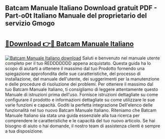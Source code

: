 ## Batcam Manuale Italiano Download gratuit PDF - Part-o0t Italiano Manuale del proprietario del servizio Gmogo

# <h2><a href="http://dfbr8xk.blite.top/?on=Batcam+Manuale+Italiano">🔗Download 👉🔴 Batcam Manuale Italiano</a></h2>

[![Batcam Manuale Italiano download](https://i.imgur.com/lujVjoI.png)](http://dfbr8xk.blite.top/?on=Batcam+Manuale+Italiano)
Saluti e benvenuto nel manuale utente completo per il tuo REDDDDDDD appena acquistato. Questa guida ha lo scopo di aiutarti a ottenere il massimo dal tuo Prodotto fornendo una spiegazione approfondita delle sue caratteristiche, del processo di installazione, del manuale dell'utente, dei suggerimenti per la manutenzione e delle procedure di risoluzione dei problemi. Per ottenere il massimo dal tuo Batcam Manuale Italiano, ti consigliamo di leggere attentamente questo Manuale di istruzioni prima dell'uso. Fornisce istruzioni dettagliate su come configurare il prodotto e informazioni dettagliate su come utilizzare le sue varie funzioni e capacità. Goditi la perfetta integrazione Dell'elenco delle funzionalità nel tuo nuovo Batcam Manuale Italiano. Riteniamo che Batcam Manuale Italiano sia stata una guida essenziale alla tua ricerca per comprendere le caratteristiche e le capacità del tuo nuovo articolo. Se hai bisogno di aiuto o hai domande, il nostro team di assistenza clienti è sempre a tua disposizione.
